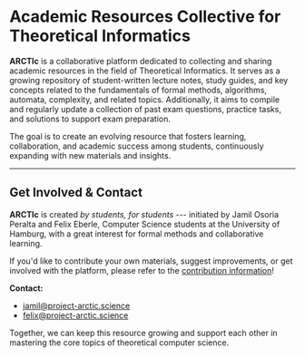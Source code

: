 # Academic Resources Collective for Theoretical Informatics

**ARCTIc** is a collaborative platform dedicated to collecting and sharing academic resources in the field of Theoretical Informatics.
It serves as a growing repository of student-written lecture notes, study guides, and key concepts related to the fundamentals of formal methods, algorithms, automata, complexity, and related topics.
Additionally, it aims to compile and regularly update a collection of past exam questions, practice tasks, and solutions to support exam preparation.

The goal is to create an evolving resource that fosters learning, collaboration, and academic success among students, continuously expanding with new materials and insights.

---

## Get Involved & Contact

**ARCTIc** is created *by students, for students* --- initiated by Jamil Osoria Peralta and Felix Eberle, Computer Science students at the University of Hamburg, with a great interest for formal methods and collaborative learning.

If you'd like to contribute your own materials, suggest improvements, or get involved with the platform, please refer to the [contribution information](/Contribute/00-writing-guidelines/)!

**Contact:**

- [jamil@project-arctic.science](mailto:jamil@project-arctic.science)
- [felix@project-arctic.science](mailto:felix@project-arctic.science)

Together, we can keep this resource growing and support each other in mastering the core topics of theoretical computer science.